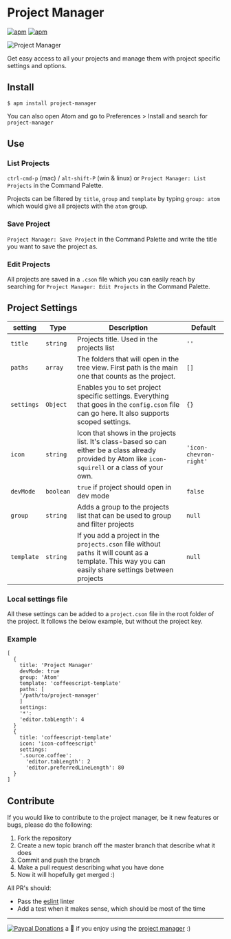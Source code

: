 # Project Manager
<!-- [![Build status](https://travis-ci.org/danielbrodin/atom-project-manager.svg?branch=master)](https://travis-ci.org/danielbrodin/atom-project-manager/) -->
[![apm](https://img.shields.io/apm/dm/project-manager.svg)](https://atom.io/packages/project-manager)
[![apm](https://img.shields.io/apm/v/project-manager.svg)]()

![Project Manager](https://raw.github.com/danielbrodin/atom-project-manager/master/project-manager.gif)


Get easy access to all your projects and manage them with project specific settings and options.


## Install
```
$ apm install project-manager
```
You can also open Atom and go to Preferences > Install and search for `project-manager`


## Use
### List Projects
`ctrl-cmd-p` (mac) / `alt-shift-P` (win & linux) or `Project Manager: List Projects` in the Command Palette.

Projects can be filtered by `title`, `group` and `template` by typing `group: atom` which would give all projects with the `atom` group.


### Save Project
`Project Manager: Save Project` in the Command Palette and write the title you want to save the project as.

### Edit Projects
All projects are saved in a `.cson` file which you can easily reach by searching for `Project Manager: Edit Projects` in the Command Palette.

## Project Settings

setting    | Type      | Description                                                                                                                                           | Default               
-----------|-----------|-------------------------------------------------------------------------------------------------------------------------------------------------------|-----------------------
`title`    | `string`  | Projects title. Used in the projects list                                                                                                | `''`                  
`paths`    | `array`   | The folders that will open in the tree view. First path is the main one that counts as the project.                                                   | `[]`                  
`settings` | `Object`  | Enables you to set project specific settings. Everything that goes in the `config.cson` file can go here. It also supports scoped settings.           | `{}`                  
`icon`     | `string`  | Icon that shows in the projects list. It's class-based so can either be a class already provided by Atom like `icon-squirell` or a class of your own. | `'icon-chevron-right'`
`devMode`  | `boolean` | `true` if project should open in dev mode                                                                                                             | `false`               
`group`    | `string`  | Adds a group to the projects list that can be used to group and filter projects                                                                       | `null`                
`template` | `string`  | If you add a project in the `projects.cson` file without `paths` it will count as a template. This way you can easily share settings between projects | `null`                
### Local settings file
All these settings can be added to a `project.cson` file in the root folder of the project. It follows the below example, but without the project key.

### Example
```
[
  {
    title: 'Project Manager'
    devMode: true
    group: 'Atom'
    template: 'coffeescript-template'
    paths: [
    '/path/to/project-manager'
    ]
    settings:
    '*':
    'editor.tabLength': 4
  }
  {
    title: 'coffeescript-template'
    icon: 'icon-coffeescript'
    settings:
    '.source.coffee':
      'editor.tabLength': 2
      'editor.preferredLineLength': 80
  }
]

```


## Contribute
If you would like to contribute to the project manager, be it new features or bugs,
please do the following:

1. Fork the repository
2. Create a new topic branch off the master branch that describe what it does
3. Commit and push the branch
4. Make a pull request describing what you have done
5. Now it will hopefully get merged :)

All PR's should:
- Pass the [eslint](https://atom.io/packages/linter-eslint) linter
- Add a test when it makes sense, which should be most of the time

--------

[![Paypal Donations](https://www.paypalobjects.com/en_US/i/btn/btn_donate_SM.gif)](https://www.paypal.com/cgi-bin/webscr?cmd=_donations&business=DR4XQWAZV6M2A&lc=SE&item_name=Project%20Manager&item_number=atom%2dproject%2dmanager&currency_code=EUR&bn=PP%2dDonationsBF%3abtn_donate_SM%2egif%3aNonHosted) a :beer: if you enjoy using the [project manager](https://github.com/danielbrodin/atom-project-manager) :)
